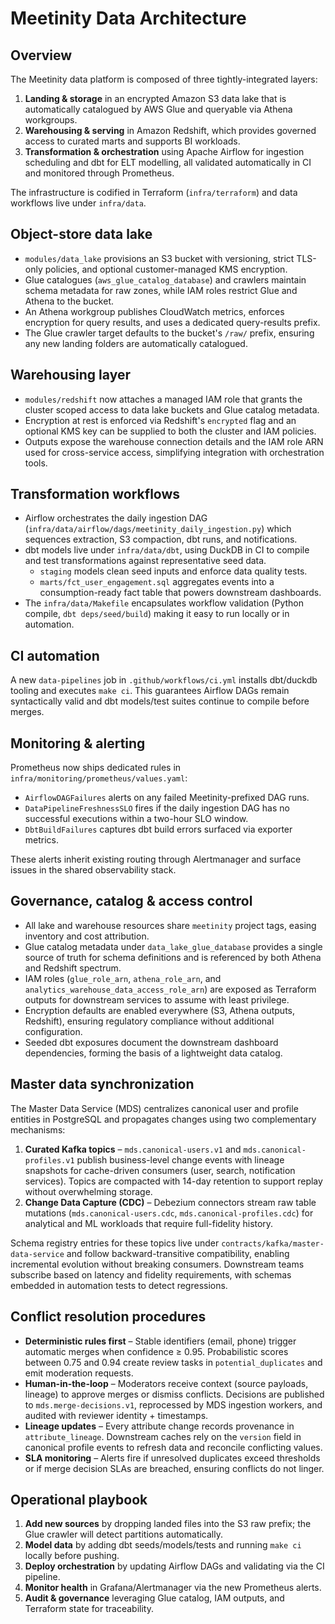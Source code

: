 # Meetinity Data Architecture

## Overview
The Meetinity data platform is composed of three tightly-integrated layers:

1. **Landing & storage** in an encrypted Amazon S3 data lake that is automatically catalogued by AWS Glue and queryable via Athena workgroups.
2. **Warehousing & serving** in Amazon Redshift, which provides governed access to curated marts and supports BI workloads.
3. **Transformation & orchestration** using Apache Airflow for ingestion scheduling and dbt for ELT modelling, all validated automatically in CI and monitored through Prometheus.

The infrastructure is codified in Terraform (`infra/terraform`) and data workflows live under `infra/data`.

## Object-store data lake
* `modules/data_lake` provisions an S3 bucket with versioning, strict TLS-only policies, and optional customer-managed KMS encryption.
* Glue catalogues (`aws_glue_catalog_database`) and crawlers maintain schema metadata for raw zones, while IAM roles restrict Glue and Athena to the bucket.
* An Athena workgroup publishes CloudWatch metrics, enforces encryption for query results, and uses a dedicated query-results prefix.
* The Glue crawler target defaults to the bucket's `/raw/` prefix, ensuring any new landing folders are automatically catalogued.

## Warehousing layer
* `modules/redshift` now attaches a managed IAM role that grants the cluster scoped access to data lake buckets and Glue catalog metadata.
* Encryption at rest is enforced via Redshift's `encrypted` flag and an optional KMS key can be supplied to both the cluster and IAM policies.
* Outputs expose the warehouse connection details and the IAM role ARN used for cross-service access, simplifying integration with orchestration tools.

## Transformation workflows
* Airflow orchestrates the daily ingestion DAG (`infra/data/airflow/dags/meetinity_daily_ingestion.py`) which sequences extraction, S3 compaction, dbt runs, and notifications.
* dbt models live under `infra/data/dbt`, using DuckDB in CI to compile and test transformations against representative seed data.
  * `staging` models clean seed inputs and enforce data quality tests.
  * `marts/fct_user_engagement.sql` aggregates events into a consumption-ready fact table that powers downstream dashboards.
* The `infra/data/Makefile` encapsulates workflow validation (Python compile, `dbt deps/seed/build`) making it easy to run locally or in automation.

## CI automation
A new `data-pipelines` job in `.github/workflows/ci.yml` installs dbt/duckdb tooling and executes `make ci`. This guarantees Airflow DAGs remain syntactically valid and dbt models/test suites continue to compile before merges.

## Monitoring & alerting
Prometheus now ships dedicated rules in `infra/monitoring/prometheus/values.yaml`:

* `AirflowDAGFailures` alerts on any failed Meetinity-prefixed DAG runs.
* `DataPipelineFreshnessSLO` fires if the daily ingestion DAG has no successful executions within a two-hour SLO window.
* `DbtBuildFailures` captures dbt build errors surfaced via exporter metrics.

These alerts inherit existing routing through Alertmanager and surface issues in the shared observability stack.

## Governance, catalog & access control
* All lake and warehouse resources share `meetinity` project tags, easing inventory and cost attribution.
* Glue catalog metadata under `data_lake_glue_database` provides a single source of truth for schema definitions and is referenced by both Athena and Redshift spectrum.
* IAM roles (`glue_role_arn`, `athena_role_arn`, and `analytics_warehouse_data_access_role_arn`) are exposed as Terraform outputs for downstream services to assume with least privilege.
* Encryption defaults are enabled everywhere (S3, Athena outputs, Redshift), ensuring regulatory compliance without additional configuration.
* Seeded dbt exposures document the downstream dashboard dependencies, forming the basis of a lightweight data catalog.

## Master data synchronization
The Master Data Service (MDS) centralizes canonical user and profile entities in PostgreSQL and propagates changes using two complementary mechanisms:

1. **Curated Kafka topics** – `mds.canonical-users.v1` and `mds.canonical-profiles.v1` publish business-level change events with lineage snapshots for cache-driven consumers (user, search, notification services). Topics are compacted with 14-day retention to support replay without overwhelming storage.
2. **Change Data Capture (CDC)** – Debezium connectors stream raw table mutations (`mds.canonical-users.cdc`, `mds.canonical-profiles.cdc`) for analytical and ML workloads that require full-fidelity history.

Schema registry entries for these topics live under `contracts/kafka/master-data-service` and follow backward-transitive compatibility, enabling incremental evolution without breaking consumers. Downstream teams subscribe based on latency and fidelity requirements, with schemas embedded in automation tests to detect regressions.

## Conflict resolution procedures

* **Deterministic rules first** – Stable identifiers (email, phone) trigger automatic merges when confidence ≥ 0.95. Probabilistic scores between 0.75 and 0.94 create review tasks in `potential_duplicates` and emit moderation requests.
* **Human-in-the-loop** – Moderators receive context (source payloads, lineage) to approve merges or dismiss conflicts. Decisions are published to `mds.merge-decisions.v1`, reprocessed by MDS ingestion workers, and audited with reviewer identity + timestamps.
* **Lineage updates** – Every attribute change records provenance in `attribute_lineage`. Downstream caches rely on the `version` field in canonical profile events to refresh data and reconcile conflicting values.
* **SLA monitoring** – Alerts fire if unresolved duplicates exceed thresholds or if merge decision SLAs are breached, ensuring conflicts do not linger.

## Operational playbook
1. **Add new sources** by dropping landed files into the S3 raw prefix; the Glue crawler will detect partitions automatically.
2. **Model data** by adding dbt seeds/models/tests and running `make ci` locally before pushing.
3. **Deploy orchestration** by updating Airflow DAGs and validating via the CI pipeline.
4. **Monitor health** in Grafana/Alertmanager via the new Prometheus alerts.
5. **Audit & governance** leveraging Glue catalog, IAM outputs, and Terraform state for traceability.
